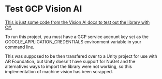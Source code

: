 # Test GCP Vision AI

[This is just some code from the Vision AI docs to test out the library with C#.](https://cloud.google.com/vision/docs/libraries)

To run this project, you must have a GCP service account key set as the
GOOGLE_APPLICATION_CREDENTIALS environment variable in your command line.

This was supposed to be then transfered over to a Unity project for use with AR
Foundation, but Unity doesn't have support for NuGet and the alternatives ways
to import the library were not working, so this implementation of machine vision
has been scrapped.

